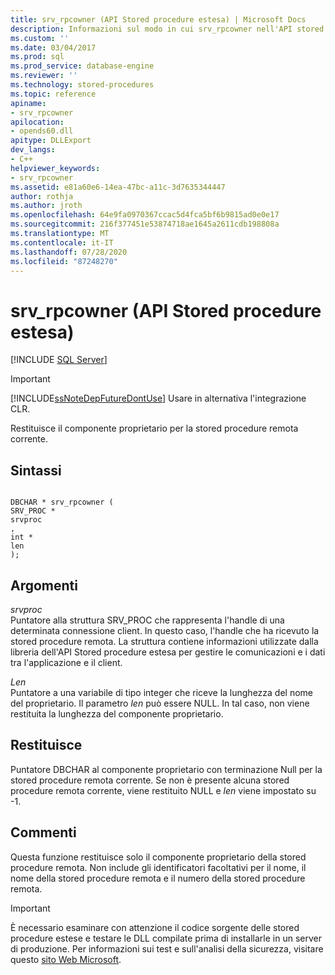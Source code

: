 ```yaml
---
title: srv_rpcowner (API Stored procedure estesa) | Microsoft Docs
description: Informazioni sul modo in cui srv_rpcowner nell'API stored procedure estesa restituisce il componente proprietario per la stored procedure remota corrente.
ms.custom: ''
ms.date: 03/04/2017
ms.prod: sql
ms.prod_service: database-engine
ms.reviewer: ''
ms.technology: stored-procedures
ms.topic: reference
apiname:
- srv_rpcowner
apilocation:
- opends60.dll
apitype: DLLExport
dev_langs:
- C++
helpviewer_keywords:
- srv_rpcowner
ms.assetid: e81a60e6-14ea-47bc-a11c-3d7635344447
author: rothja
ms.author: jroth
ms.openlocfilehash: 64e9fa0970367ccac5d4fca5bf6b9815ad0e0e17
ms.sourcegitcommit: 216f377451e53874718ae1645a2611cdb198808a
ms.translationtype: MT
ms.contentlocale: it-IT
ms.lasthandoff: 07/28/2020
ms.locfileid: "87248270"
---
```

# <a name="srv_rpcowner-extended-stored-procedure-api"></a>srv_rpcowner (API Stored procedure estesa)
 [!INCLUDE [SQL Server](../../includes/applies-to-version/sqlserver.md)]
    
> [!IMPORTANT]  
>  [!INCLUDE[ssNoteDepFutureDontUse](../../includes/ssnotedepfuturedontuse-md.md)] Usare in alternativa l'integrazione CLR.  
  
 Restituisce il componente proprietario per la stored procedure remota corrente.  
  
## <a name="syntax"></a>Sintassi  
  
```  
  
DBCHAR * srv_rpcowner (  
SRV_PROC *  
srvproc  
,  
int *  
len   
);  
```  
  
## <a name="arguments"></a>Argomenti  
 *srvproc*  
 Puntatore alla struttura SRV_PROC che rappresenta l'handle di una determinata connessione client. In questo caso, l'handle che ha ricevuto la stored procedure remota. La struttura contiene informazioni utilizzate dalla libreria dell'API Stored procedure estesa per gestire le comunicazioni e i dati tra l'applicazione e il client.  
  
 *Len*  
 Puntatore a una variabile di tipo integer che riceve la lunghezza del nome del proprietario. Il parametro *len* può essere NULL. In tal caso, non viene restituita la lunghezza del componente proprietario.  
  
## <a name="returns"></a>Restituisce  
 Puntatore DBCHAR al componente proprietario con terminazione Null per la stored procedure remota corrente. Se non è presente alcuna stored procedure remota corrente, viene restituito NULL e *len* viene impostato su -1.  
  
## <a name="remarks"></a>Commenti  
 Questa funzione restituisce solo il componente proprietario della stored procedure remota. Non include gli identificatori facoltativi per il nome, il nome della stored procedure remota e il numero della stored procedure remota.  
  
> [!IMPORTANT]  
>  È necessario esaminare con attenzione il codice sorgente delle stored procedure estese e testare le DLL compilate prima di installarle in un server di produzione. Per informazioni sui test e sull'analisi della sicurezza, visitare questo [sito Web Microsoft](https://go.microsoft.com/fwlink/?LinkID=54761&amp;clcid=0x409https://msdn.microsoft.com/security/).  
  
  
